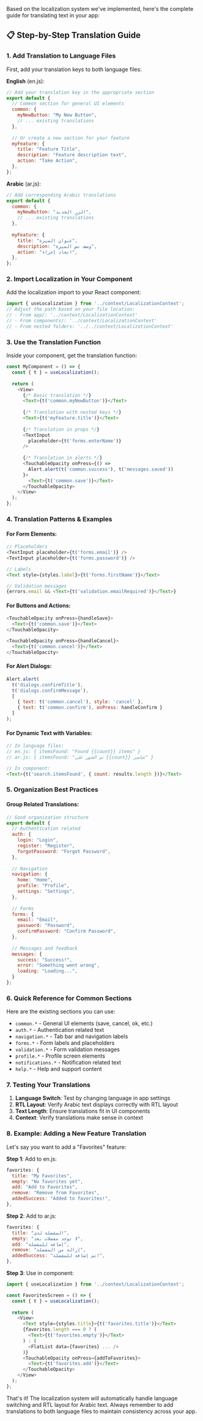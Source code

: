 Based on the localization system we've implemented, here's the complete guide for translating text in your app:

## 📋 **Step-by-Step Translation Guide**

### **1. Add Translation to Language Files**

First, add your translation keys to both language files:

**English** (en.js):
```javascript
// Add your translation key in the appropriate section
export default {
  // Common section for general UI elements
  common: {
    myNewButton: "My New Button",
    // ... existing translations
  },
  
  // Or create a new section for your feature
  myFeature: {
    title: "Feature Title",
    description: "Feature description text",
    action: "Take Action",
  },
};
```

**Arabic** (ar.js):
```javascript
// Add corresponding Arabic translations
export default {
  common: {
    myNewButton: "الزر الجديد",
    // ... existing translations
  },
  
  myFeature: {
    title: "عنوان الميزة",
    description: "وصف نص الميزة",
    action: "اتخاذ إجراء",
  },
};
```

### **2. Import Localization in Your Component**

Add the localization import to your React component:

```javascript
import { useLocalization } from '../context/LocalizationContext';
// Adjust the path based on your file location:
// - From app/: '../context/LocalizationContext'
// - From components/: '../context/LocalizationContext'
// - From nested folders: '../../context/LocalizationContext'
```

### **3. Use the Translation Function**

Inside your component, get the translation function:

```javascript
const MyComponent = () => {
  const { t } = useLocalization();
  
  return (
    <View>
      {/* Basic translation */}
      <Text>{t('common.myNewButton')}</Text>
      
      {/* Translation with nested keys */}
      <Text>{t('myFeature.title')}</Text>
      
      {/* Translation in props */}
      <TextInput 
        placeholder={t('forms.enterName')}
      />
      
      {/* Translation in alerts */}
      <TouchableOpacity onPress={() => 
        Alert.alert(t('common.success'), t('messages.saved'))
      }>
        <Text>{t('common.save')}</Text>
      </TouchableOpacity>
    </View>
  );
};
```

### **4. Translation Patterns & Examples**

#### **For Form Elements:**
```javascript
// Placeholders
<TextInput placeholder={t('forms.email')} />
<TextInput placeholder={t('forms.password')} />

// Labels
<Text style={styles.label}>{t('forms.firstName')}</Text>

// Validation messages
{errors.email && <Text>{t('validation.emailRequired')}</Text>}
```

#### **For Buttons and Actions:**
```javascript
<TouchableOpacity onPress={handleSave}>
  <Text>{t('common.save')}</Text>
</TouchableOpacity>

<TouchableOpacity onPress={handleCancel}>
  <Text>{t('common.cancel')}</Text>
</TouchableOpacity>
```

#### **For Alert Dialogs:**
```javascript
Alert.alert(
  t('dialogs.confirmTitle'),
  t('dialogs.confirmMessage'),
  [
    { text: t('common.cancel'), style: 'cancel' },
    { text: t('common.confirm'), onPress: handleConfirm }
  ]
);
```

#### **For Dynamic Text with Variables:**
```javascript
// In language files:
// en.js: { itemsFound: "Found {{count}} items" }
// ar.js: { itemsFound: "تم العثور على {{count}} عناصر" }

// In component:
<Text>{t('search.itemsFound', { count: results.length })}</Text>
```

### **5. Organization Best Practices**

#### **Group Related Translations:**
```javascript
// Good organization structure
export default {
  // Authentication related
  auth: {
    login: "Login",
    register: "Register",
    forgotPassword: "Forgot Password",
  },
  
  // Navigation
  navigation: {
    home: "Home",
    profile: "Profile",
    settings: "Settings",
  },
  
  // Forms
  forms: {
    email: "Email",
    password: "Password",
    confirmPassword: "Confirm Password",
  },
  
  // Messages and feedback
  messages: {
    success: "Success!",
    error: "Something went wrong",
    loading: "Loading...",
  }
};
```

### **6. Quick Reference for Common Sections**

Here are the existing sections you can use:

- `common.*` - General UI elements (save, cancel, ok, etc.)
- `auth.*` - Authentication related text
- `navigation.*` - Tab bar and navigation labels
- `forms.*` - Form labels and placeholders
- `validation.*` - Form validation messages
- `profile.*` - Profile screen elements
- `notifications.*` - Notification related text
- `help.*` - Help and support content

### **7. Testing Your Translations**

1. **Language Switch**: Test by changing language in app settings
2. **RTL Layout**: Verify Arabic text displays correctly with RTL layout
3. **Text Length**: Ensure translations fit in UI components
4. **Context**: Verify translations make sense in context

### **8. Example: Adding a New Feature Translation**

Let's say you want to add a "Favorites" feature:

**Step 1**: Add to en.js:
```javascript
favorites: {
  title: "My Favorites",
  empty: "No favorites yet",
  add: "Add to Favorites",
  remove: "Remove from Favorites",
  addedSuccess: "Added to favorites!",
},
```

**Step 2**: Add to ar.js:
```javascript
favorites: {
  title: "المفضلة لدي",
  empty: "لا توجد مفضلات بعد",
  add: "إضافة للمفضلة",
  remove: "إزالة من المفضلة",
  addedSuccess: "تم إضافة للمفضلة!",
},
```

**Step 3**: Use in component:
```javascript
import { useLocalization } from '../context/LocalizationContext';

const FavoritesScreen = () => {
  const { t } = useLocalization();
  
  return (
    <View>
      <Text style={styles.title}>{t('favorites.title')}</Text>
      {favorites.length === 0 ? (
        <Text>{t('favorites.empty')}</Text>
      ) : (
        <FlatList data={favorites} ... />
      )}
      <TouchableOpacity onPress={addToFavorites}>
        <Text>{t('favorites.add')}</Text>
      </TouchableOpacity>
    </View>
  );
};
```

That's it! The localization system will automatically handle language switching and RTL layout for Arabic text. Always remember to add translations to both language files to maintain consistency across your app.